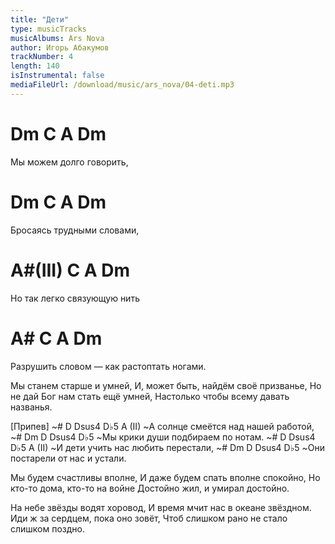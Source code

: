```yaml
---
title: "Дети"
type: musicTracks
musicAlbums: Ars Nova
author: Игорь Абакумов
trackNumber: 4
length: 140
isInstrumental: false
mediaFileUrl: /download/music/ars_nova/04-deti.mp3
---
```


#    Dm    C     A   Dm
Мы можем долго говорить,
#    Dm     C    A     Dm
Бросаясь трудными словами,
#   A#(III) C     A      Dm
Но так легко связующую нить
#    A#      C           A            Dm
Разрушить словом — как растоптать ногами.

Мы станем старше и умней,
И, может быть, найдём своё призванье,
Но не дай Бог нам стать ещё умней,
Настолько чтобы всему давать названья.

[Припев]
~#   D        Dsus4     D♭5     A (II)
~А солнце смеётся над нашей работой,
~#     Dm     D       Dsus4   D♭5
~Мы крики души подбираем по нотам.
~#   D     Dsus4      D♭5       A (II)
~И дети учить нас любить перестали,
~#  Dm      D       Dsus4   D♭5
~Они постарели от нас и устали.

Мы будем счастливы вполне,
И даже будем спать вполне спокойно,
Но кто-то дома, кто-то на войне
Достойно жил, и умирал достойно.

На небе звёзды водят хоровод,
И время мчит нас в океане звёздном.
Иди ж за сердцем, пока оно зовёт,
Чтоб слишком рано не стало слишком поздно.
